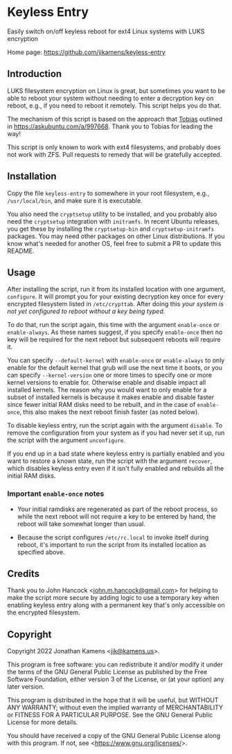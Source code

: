 Keyless Entry
=============

Easily switch on/off keyless reboot for ext4 Linux systems with LUKS encryption

Home page: <https://github.com/jikamens/keyless-entry>

Introduction
------------

LUKS filesystem encryption on Linux is great, but sometimes you want
to be able to reboot your system without needing to enter a decryption
key on reboot, e.g., if you need to reboot it remotely. This script
helps you do that.

The mechanism of this script is based on the approach that
[Tobias](https://askubuntu.com/users/344231/tobias) outlined in
<https://askubuntu.com/a/997668>. Thank you to Tobias for leading the
way!

This script is only known to work with ext4 filesystems, and probably
does not work with ZFS. Pull requests to remedy that will be
gratefully accepted.

Installation
------------

Copy the file `keyless-entry` to somewhere in your root filesystem, e.g., `/usr/local/bin`, and make sure it is executable.

You also need the `cryptsetup` utility to be installed, and you
probably also need the `cryptsetup` integration with `initramfs`. In
recent Ubuntu releases, you get these by installing the
`cryptsetup-bin` and `cryptsetup-initramfs` packages. You may need
other packages on other Linux distributions. If you know what's needed
for another OS, feel free to submit a PR to update this README.

Usage
-----

After installing the script, run it from its installed location with
one argument, `configure`. It will prompt you for your existing
decryption key once for every encrypted filesystem listed in
`/etc/crypttab`. After doing this _your system is not yet configured
to reboot without a key being typed._

To do that, run the script again, this time with the argument
`enable-once` or `enable-always`. As these names suggest, if you
specify `enable-once` then no key will be required for the next reboot
but subsequent reboots will require it.

You can specify `--default-kernel` with `enable-once` or
`enable-always` to only enable for the default kernel that grub will
use the next time it boots, or you can specify `--kernel-version` one
or more times to specify one or more kernel versions to enable for.
Otherwise enable and disable impact all installed kernels. The reason
why you would want to only enable for a subset of installed kernels is
because it makes enable and disable faster since fewer initial RAM
disks need to be rebuilt, and in the case of `enable-once`, this also
makes the next reboot finish faster (as noted below).

To disable keyless entry, run the script again with the argument
`disable`. To remove the configuration from your system as if you had
never set it up, run the script with the argument `unconfigure`.

If you end up in a bad state where keyless entry is partially enabled
and you want to restore a known state, run the script with the
argument `recover`, which disables keyless entry even if it isn't
fully enabled and rebuilds all the initial RAM disks.

### Important `enable-once` notes

* Your initial ramdisks are regenerated as part of the reboot process,
  so while the next reboot will not require a key to be entered by
  hand, the reboot will take somewhat longer than usual.

* Because the script configures `/etc/rc.local` to invoke itself
  during reboot, it's important to run the script from its installed
  location as specified above.

Credits
-------

Thank you to John Hancock <<john.m.hancock@gmail.com>> for helping to
make the script more secure by adding logic to use a temporary key
when enabling keyless entry along with a permanent key that's only
accessible on the encrypted filesystem.

Copyright
---------

Copyright 2022 Jonathan Kamens <<jik@kamens.us>>.

This program is free software: you can redistribute it and/or modify
it under the terms of the GNU General Public License as published by
the Free Software Foundation, either version 3 of the License, or (at
your option) any later version.

This program is distributed in the hope that it will be useful, but
WITHOUT ANY WARRANTY; without even the implied warranty of
MERCHANTABILITY or FITNESS FOR A PARTICULAR PURPOSE. See the GNU
General Public License for more details.

You should have received a copy of the GNU General Public License
along with this program. If not, see <<https://www.gnu.org/licenses/>>.
